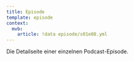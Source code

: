 ```yaml
---
title: Episode
template: episode
context:
  mvb:
    article: !data episode/s01e08.yml
---
```

Die Detailseite einer einzelnen Podcast-Episode.
